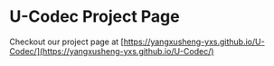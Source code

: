 # U-Codec Project Page
Checkout our project page at [https://yangxusheng-yxs.github.io/U-Codec/](https://yangxusheng-yxs.github.io/U-Codec/)
